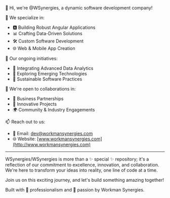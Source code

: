👋 Hi, we're @WSynergies, a dynamic software development company!

👀 We specialize in:
- 🅰️ Building Robust Angular Applications
- 📊 Crafting Data-Driven Solutions
- 🛠️ Custom Software Development
- 🌐 Web & Mobile App Creation

🌱 Our ongoing initiatives:
- 🧩 Integrating Advanced Data Analytics
- 🚀 Exploring Emerging Technologies
- 🌿 Sustainable Software Practices

💞️ We're open to collaborations in:
- 🤝 Business Partnerships
- 🌟 Innovative Projects
- 🌍 Community & Industry Engagements

📫 Reach out to us:
- 📧 Email: [dev@workmansynergies.com](mailto:dev@workmansynergies.com)
- 🌐 Website: [www.workmansynergies.com](http://www.workmansynergies.com)

---

WSynergies/WSynergies is more than a ✨ special ✨ repository; it's a reflection of our commitment to excellence, innovation, and collaboration. We're here to transform your ideas into reality, one line of code at a time.

Join us on this exciting journey, and let's build something amazing together!

Built with 💼 professionalism and 💙 passion by Workman Synergies.
